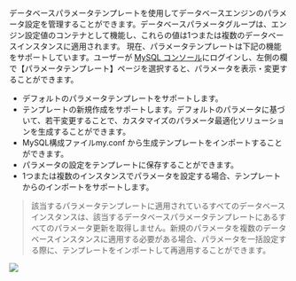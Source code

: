 データベースパラメータテンプレートを使用してデータベースエンジンのパラメータ設定を管理することができます。データベースパラメータグループは、エンジン設定値のコンテナとして機能し、これらの値は1つまたは複数のデータベースインスタンスに適用されます。
現在、パラメータテンプレートは下記の機能をサポートしています。ユーザーが [MySQL コンソール](https://console.cloud.tencent.com/cdb)にログインし、左側の欄で【パラメータテンプレート】ページを選択すると、パラメータを表示・変更することができます。
- デフォルトのパラメータテンプレートをサポートします。
- テンプレートの新規作成をサポートします。デフォルトのパラメータに基づいて、若干変更することで、カスタマイズのパラメータ最適化ソリューションを生成することができます。
-  MySQL構成ファイルmy.conf から生成テンプレートをインポートすることができます。
- パラメータの設定をテンプレートに保存することができます。
- 1つまたは複数のインスタンスでパラメータを設定する場合、テンプレートからのインポートをサポートします。
>該当するパラメータテンプレートに適用されているすべてのデータベースインスタンスは、該当するデータベースパラメータテンプレートにあるすべてのパラメータ更新を取得しません。新規のパラメータを複数のデータベースインスタンスに適用する必要がある場合、パラメータを一括設定する際に、テンプレートをインポートして再適用することができます。


![](https://main.qcloudimg.com/raw/f2f53de2288693a4630082c9bc4ef9dd.png)

